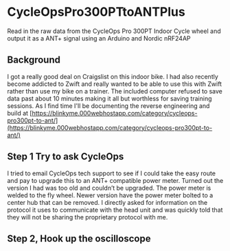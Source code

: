 # CycleOpsPro300PTtoANTPlus
Read in the raw data from the CycleOps Pro 300PT Indoor Cycle wheel and output it as a ANT+ signal using an Arduino and Nordic nRF24AP

## Background
I got a really good deal on Craigslist on this indoor bike. I had also recently become addicted to Zwift and really wanted to be able to use this with Zwift rather than use my bike on a trainer. The included computer refused to save data past about 10 minutes making it all but worthless for saving training sessions. As I find time I'll be documenting the reverse engineering and build at [https://blinkyme.000webhostapp.com/category/cycleops-pro300pt-to-ant/](https://blinkyme.000webhostapp.com/category/cycleops-pro300pt-to-ant/)

## Step 1 Try to ask CycleOps
I tried to email CycleOps tech support to see if I could take the easy route and pay to upgrade this to an ANT+ compatible power meter. Turned out the version I had was too old and couldn’t be upgraded. The power meter is welded to the fly wheel. Newer version have the power meter bolted to a center hub that can be removed. I directly asked for information on the protocol it uses to communicate with the head unit and was quickly told that they will not be sharing the proprietary protocol with me. 

## Step 2, Hook up the oscilloscope
